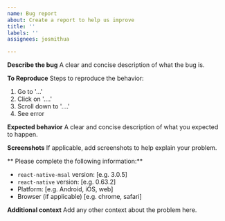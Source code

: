 ```yaml
---
name: Bug report
about: Create a report to help us improve
title: ''
labels: ''
assignees: josmithua

---
```


**Describe the bug**
A clear and concise description of what the bug is.

**To Reproduce**
Steps to reproduce the behavior:
1. Go to '...'
2. Click on '....'
3. Scroll down to '....'
4. See error

**Expected behavior**
A clear and concise description of what you expected to happen.

**Screenshots**
If applicable, add screenshots to help explain your problem.

** Please complete the following information:**
 - `react-native-msal` version: [e.g. 3.0.5]
 - `react-native` version: [e.g. 0.63.2]
 - Platform: [e.g. Android, iOS, web]
 - Browser (if applicable) [e.g. chrome, safari]

**Additional context**
Add any other context about the problem here.
